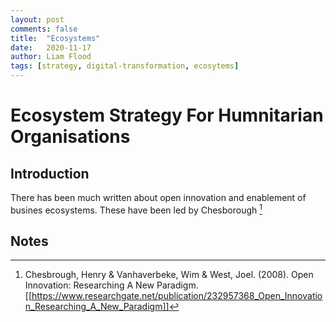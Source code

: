 ```yaml
---
layout: post
comments: false
title:  "Ecosystems"
date:   2020-11-17
author: Liam Flood
tags: [strategy, digital-transformation, ecosytems]
---
```


# Ecosystem Strategy For Humnitarian Organisations

## Introduction

There has been much written about open innovation and enablement of busines ecosystems. These have been led by Chesborough [^f1]





## Notes 
[^f1]: Chesbrough, Henry & Vanhaverbeke, Wim & West, Joel. (2008). Open Innovation: Researching A New Paradigm. [[https://www.researchgate.net/publication/232957368_Open_Innovation_Researching_A_New_Paradigm]]
